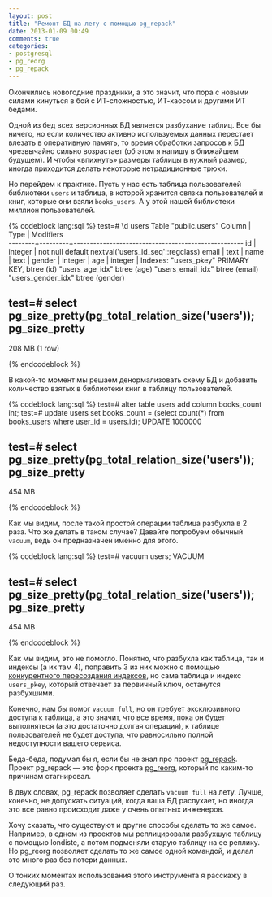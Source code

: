 ```yaml
---
layout: post
title: "Ремонт БД на лету с помощью pg_repack"
date: 2013-01-09 00:49
comments: true
categories: 
- postgresql
- pg_reorg
- pg_repack
---
```


Окончились новогодние праздники, а это значит, что пора с новыми силами кинуться в бой с ИТ-сложностью, ИТ-хаосом
и другими ИТ бедами.

Одной из бед всех версионных БД является разбухание таблиц. Все бы ничего, но если количество активно используемых
данных перестает влезать в оперативную память, то время обработки запросов к БД чрезвычайно сильно возрастает (об этом я
напишу в ближайшем будущем). И чтобы «впихнуть» размеры таблицы в нужный размер, иногда приходится делать некоторые нетрадиционные
трюки.

<!-- more -->

Но перейдем к практике. Пусть у нас есть таблица пользователей библиотеки `users` и таблица, в которой хранится связка
пользователей и книг, которые они взяли `books_users`. А у этой нашей библиотеки миллион пользователей.

{% codeblock lang:sql %}
test=# \d users
                         Table "public.users"
 Column |  Type   |                     Modifiers                      
--------+---------+----------------------------------------------------
 id     | integer | not null default nextval('users_id_seq'::regclass)
 email  | text    | 
 name   | text    | 
 gender | integer | 
 age    | integer | 
Indexes:
    "users_pkey" PRIMARY KEY, btree (id)
    "users_age_idx" btree (age)
    "users_email_idx" btree (email)
    "users_gender_idx" btree (gender)

test=# select pg_size_pretty(pg_total_relation_size('users'));
 pg_size_pretty 
----------------
 208 MB
(1 row)

{% endcodeblock %}

В какой-то момент мы решаем денормализовать схему БД и добавить количество взятых в библиотеки книг в таблицу
пользователей.

{% codeblock lang:sql %}
test=# alter table users add column books_count int;
test=# update users set books_count = (select count(*) from books_users where user_id = users.id);
UPDATE 1000000

test=# select pg_size_pretty(pg_total_relation_size('users'));
 pg_size_pretty 
----------------
 454 MB

{% endcodeblock %}

Как мы видим, после такой простой операции таблица разбухла в 2 раза. Что же делать в таком случае? Давайте попробуем
обычный `vacuum`, ведь он предназначен именно для этого.

{% codeblock lang:sql %}
test=# vacuum users;
VACUUM

test=# select pg_size_pretty(pg_total_relation_size('users'));
 pg_size_pretty
----------------
 454 MB

{% endcodeblock %}

Как мы видим, это не помогло. Понятно, что разбухла как таблица, так и индексы (а их там 4), поправить 3 из них можно с
помощью [конкурентного пересоздания индексов](/blog/2009/04/08/concurent-index/), но сама таблица и индекс `users_pkey`, который
отвечает за первичный ключ, останутся разбухшими.

Конечно, нам бы помог `vacuum full`, но он требует эксклюзивного доступа к таблица, а это значит, что все время, пока он
будет выполняться (а это достаточно долгая операция), к таблице пользователей не будет доступа, что равносильно полной
недоступности вашего сервиса.

Беда-беда, подумал бы я, если бы не знал про проект [pg_repack](https://github.com/reorg/pg_repack). Проект pg_repack —
это форк проекта [pg_reorg](http://reorg.projects.pgfoundry.org/pg_reorg.html), который по каким-то причинам
стагнировал.

В двух словах, pg_repack позволяет сделать `vacuum full` на лету. Лучше, конечно, не допускать ситуаций, когда ваша БД
распухает, но иногда это все равно происходит даже у очень опытных инженеров.

Хочу сказать, что существуют и другие способы сделать то же самое. Например, в одном из проектов мы реплицировали
разбухшую таблицу с помощью londiste, а потом подменяли старую таблицу на ее реплику. Но pg_reorg позволяет сделать то
же самое одной командой, и делал это много раз без потери данных.

О тонких моментах использования этого инструмента я расскажу в следующий раз.
